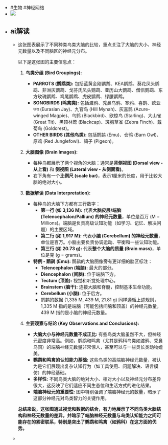 - #生物 #神经网络
- ![](https://picx.zhimg.com/v2-2c2d2a8bad666d0756df5953fb446d0a_r.jpg?source=2c26e567)
- ## ai解读
	- 这张图表展示了不同种类鸟类大脑的比较，重点关注了大脑的大小、神经元数量以及不同脑区的神经元分布。
	  
	  以下是这张图的主要信息点：
	  
	  1.  **鸟类分组 (Bird Groupings):**
	      *   **PARROTS (鹦鹉类):** 包括蓝黄金刚鹦鹉、KEA鹦鹉、葵花凤头鹦鹉、非洲灰鹦鹉、戈芬氏凤头鹦鹉、亚历山大鹦鹉、僧侣鹦鹉、东方玫瑰鹦鹉、鸡尾鹦鹉、虎皮鹦鹉、绿腰鹦鹉。
	      *   **SONGBIRDS (鸣禽类):** 包括渡鸦、秃鼻乌鸦、寒鸦、喜鹊、欧亚 जय (Eurasian Jay)、九官鸟 (Hill Mynah)、灰喜鹊 (Azure-winged Magpie)、乌鸫 (Blackbird)、欧椋鸟 (Starling)、大山雀 (Great Tit)、黑顶林莺 (Blackcap)、斑胸草雀 (Zebra Finch)、戴菊鸟 (Goldcrest)。
	      *   **OTHER BIRDS (其他鸟类):** 包括鸸鹋 (Emu)、仓鸮 (Barn Owl)、原鸡 (Red Junglefowl)、鸽子 (Pigeon)。
	  
	  2.  **大脑图像 (Brain Images):**
	      *   每种鸟都展示了两个视角的大脑：通常是**背侧视图 (Dorsal view - 从上看)** 和 **侧视图 (Lateral view - 从侧面看)**。
	      *   右下角有一个**比例尺 (scale bar)**，表示1厘米的长度，用于比较大脑的绝对大小。
	  
	  3.  **数据解读 (Data Interpretation):**
	      *   每种鸟的大脑下方都有三行数字：
	          *   **第一行 (如 3,136 M):** 代表**大脑皮层/端脑 (Telencephalon/Pallium) 的神经元数量**，单位是百万 (M = Millions)。端脑是负责高级认知功能（如学习、记忆、解决问题）的主要区域。
	          *   **第二行 (如 1,917 M):** 代表**小脑 (Cerebellum) 的神经元数量**，单位是百万。小脑主要负责协调运动、平衡和一些认知功能。
	          *   **第三行 (如 20.73 g):** 代表**整个大脑的质量 (Brain mass)**，单位是克 (g = grams)。
	      *   **特例 - 鸸鹋 (Emu):** 鸸鹋的大脑图像旁有更详细的脑区标注：
	          *   **Telencephalon (端脑):** 最大的部分。
	          *   **Diencephalon (间脑):** 位于端脑下方。
	          *   **Tectum (顶盖):** 视觉和听觉处理中心。
	          *   **Brainstem (脑干):** 连接大脑和脊髓，控制基本生命功能。
	          *   **Cerebellum (小脑):** 位于后方。
	          *   鸸鹋的数据 (1,335 M, 439 M, 21.81 g) 同样遵循上述规则，1,335 M 指的是端脑（可能包括间脑和顶盖）的神经元数量，439 M 指的是小脑的神经元数量。
	  
	  4.  **主要观察与结论 (Key Observations and Conclusions):**
	      *   **大脑大小与神经元数量不成正比:** 有些鸟类大脑虽然不大，但神经元密度非常高。例如，鹦鹉和鸣禽（尤其是鸦科鸟类如渡鸦、秃鼻乌鸦）的端脑神经元数量非常惊人，甚至可以与一些灵长类动物媲美。
	      *   **鹦鹉和鸣禽的认知能力基础:** 这些鸟类的高端脑神经元数量，被认为是它们展现出复杂认知行为（如工具使用、问题解决、语言模仿）的神经基础。
	      *   **多样性:** 不同鸟类大脑的绝对大小、相对大小以及神经元分布差异很大，这反映了它们适应不同生态位和生活方式的进化结果。
	      *   **端脑神经元的重要性:** 图中特别强调了端脑神经元的数量，暗示了这部分神经元对鸟类智力的关键作用。
	  
	  **总结来说，这张图通过视觉和数据的结合，有力地展示了不同鸟类大脑结构和神经元数量的差异，并暗示了端脑神经元数量与鸟类认知能力之间可能存在的紧密联系，特别是突出了鹦鹉和鸣禽（如鸦科）在这方面的优势。**
	-
